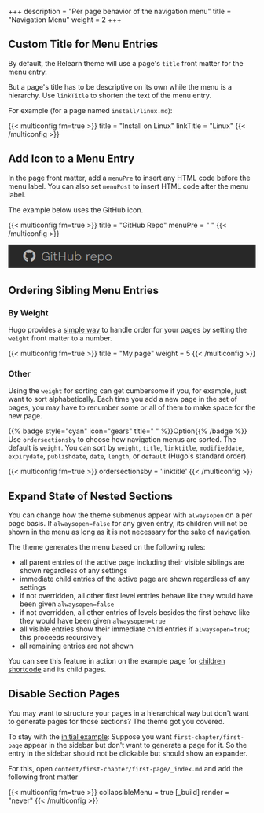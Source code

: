 +++
description = "Per page behavior of the navigation menu"
title = "Navigation Menu"
weight = 2
+++

## Custom Title for Menu Entries

By default, the Relearn theme will use a page's `title` front matter for the menu entry.

But a page's title has to be descriptive on its own while the menu is a hierarchy. Use `linkTitle` to shorten the text of the menu entry.

For example (for a page named `install/linux.md`):

{{< multiconfig fm=true >}}
title = "Install on Linux"
linkTitle = "Linux"
{{< /multiconfig >}}

## Add Icon to a Menu Entry

In the page front matter, add a `menuPre` to insert any HTML code before the menu label. You can also set `menuPost` to insert HTML code after the menu label.

The example below uses the GitHub icon.

{{< multiconfig fm=true >}}
title = "GitHub Repo"
menuPre = "<i class='fab fa-github'></i> "
{{< /multiconfig >}}

![Title with icon](frontmatter-icon.png?width=18.75rem)

## Ordering Sibling Menu Entries

### By Weight

Hugo provides a [simple way](https://gohugo.io/getting-started/glossary/#weight) to handle order for your pages by setting the `weight` front matter to a number.

{{< multiconfig fm=true >}}
title = "My page"
weight = 5
{{< /multiconfig >}}

### Other

Using the `weight` for sorting can get cumbersome if you, for example, just want to sort alphabetically. Each time you add a new page in the set of pages, you may have to renumber some or all of them to make space for the new page.

{{% badge style="cyan" icon="gears" title=" " %}}Option{{% /badge %}} Use `ordersectionsby` to choose how navigation menus are sorted. The default is `weight`. You can sort by `weight`, `title`, `linktitle`, `modifieddate`, `expirydate`, `publishdate`, `date`, `length`, or `default` (Hugo's standard order).

{{< multiconfig fm=true >}}
ordersectionsby = 'linktitle'
{{< /multiconfig >}}

## Expand State of Nested Sections

You can change how the theme submenus appear with `alwaysopen` on a per page basis. If `alwaysopen=false` for any given entry, its children will not be shown in the menu as long as it is not necessary for the sake of navigation.

The theme generates the menu based on the following rules:

- all parent entries of the active page including their visible siblings are shown regardless of any settings
- immediate child entries of the active page are shown regardless of any settings
- if not overridden, all other first level entries behave like they would have been given `alwaysopen=false`
- if not overridden, all other entries of levels besides the first behave like they would have been given `alwaysopen=true`
- all visible entries show their immediate child entries if `alwaysopen=true`; this proceeds recursively
- all remaining entries are not shown

You can see this feature in action on the example page for [children shortcode](shortcodes/children) and its child pages.

## Disable Section Pages

You may want to structure your pages in a hierarchical way but don't want to generate pages for those sections? The theme got you covered.

To stay with the [initial example](authoring/structure): Suppose you want `first-chapter/first-page` appear in the sidebar but don't want to generate a page for it. So the entry in the sidebar should not be clickable but should show an expander.

For this, open `content/first-chapter/first-page/_index.md` and add the following front matter

{{< multiconfig fm=true >}}
collapsibleMenu = true
[_build]
  render = "never"
{{< /multiconfig >}}
